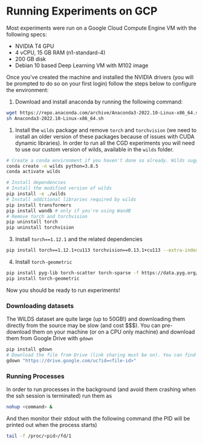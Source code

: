 # Running Experiments on GCP

Most experiments were run on a Google Cloud Compute Engine VM with the following specs:

- NVIDIA T4 GPU
- 4 vCPU, 15 GB RAM (n1-standard-4)
- 200 GB disk
- Debian 10 based Deep Learning VM with M102 image

Once you've created the machine and installed the NVIDIA drivers (you will be prompted to do so on your first login) follow the steps below to configure the environment:

1. Download and install anaconda by running the following command:

```sh
wget https://repo.anaconda.com/archive/Anaconda3-2022.10-Linux-x86_64.sh
sh Anaconda3-2022.10-Linux-x86_64.sh
```

1. Install the `wilds` package and remove `torch` and `torchvision` (we need to install an older version of these packages because of issues with CUDA dynamic libraries). In order to run all the CGD experiments you will need to use our custom version of wilds, available in the `wilds` folder.

```sh
# Create a conda environment if you haven't done so already. Wilds suggests Python 3.8.5
conda create -n wilds python=3.8.5
conda activate wilds

# Install dependencies
# Install the modified version of wilds
pip install -e ./wilds
# Install additional libraries required by wilds
pip install transformers
pip install wandb # only if you're using WandB
# Remove torch and torchvision
pip uninstall torch
pip uninstall torchvision
```

3. Install `torch==1.12.1` and the related dependencies

```sh
pip install torch==1.12.1+cu113 torchvision==0.13.1+cu113 --extra-index-url https://download.pytorch.org/whl/cu113
```

4. Install `torch-geometric`

```sh
pip install pyg-lib torch-scatter torch-sparse -f https://data.pyg.org/whl/torch-1.12.0+cu113.html
pip install torch-geometric
```

Now you should be ready to run experiments!

### Downloading datasets

The WILDS dataset are quite large (up to 50GB!) and downloading them directly from the source may be slow (and cost $$$). You can pre-download them on your machine (or on a CPU only machine) and download them from Google Drive with `gdown`

```sh
pip install gdown
# Download the file from Drive (link sharing must be on). You can find the file id in the URL
gdown "https://drive.google.com/uc?id=<file-id>"
```

### Running Processes

In order to run processes in the background (and avoid them crashing when the ssh session is terminated) run them as

```sh
nohup <command> &
```

And then monitor their stdout with the following command (the PID will be printed out when the process starts)

```sh
tail -f /proc/<pid>/fd/1
```

